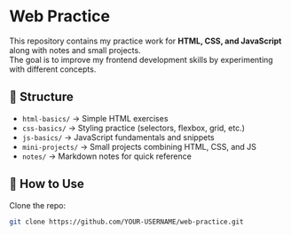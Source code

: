 




# Web Practice

This repository contains my practice work for **HTML, CSS, and JavaScript** along with notes and small projects.  
The goal is to improve my frontend development skills by experimenting with different concepts.

## 📂 Structure
- `html-basics/` → Simple HTML exercises
- `css-basics/` → Styling practice (selectors, flexbox, grid, etc.)
- `js-basics/` → JavaScript fundamentals and snippets
- `mini-projects/` → Small projects combining HTML, CSS, and JS
- `notes/` → Markdown notes for quick reference

## 🚀 How to Use
Clone the repo:
```bash
git clone https://github.com/YOUR-USERNAME/web-practice.git
